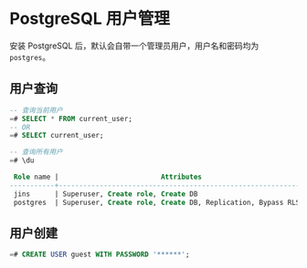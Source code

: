 # PostgreSQL 用户管理

安装 PostgreSQL 后，默认会自带一个管理员用户，用户名和密码均为 `postgres`。

## 用户查询

```sql
-- 查询当前用户
=# SELECT * FROM current_user;
-- OR
=# SELECT current_user;
```

```sql
-- 查询所有用户
=# \du

 Role name |                         Attributes                         | Member of
-----------+------------------------------------------------------------+-----------
 jins      | Superuser, Create role, Create DB                          | {}
 postgres  | Superuser, Create role, Create DB, Replication, Bypass RLS | {}
```

## 用户创建

```sql
=# CREATE USER guest WITH PASSWORD '******';
```

